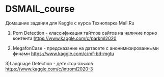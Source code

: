 # DSMAIL_course

Домашние задания для Kaggle с курса Технопарка Mail.Ru

1) Porn Detection - классификация тайтлов сайтов на наличие порно контента https://www.kaggle.com/c/parkml2020

2) MegafonCase - предсказание на датасете с анонимизированными фичами https://www.kaggle.com/c/mf-bd-mgtu

3)Language Detection - детектор языков https://www.kaggle.com/c/introml2020-3
